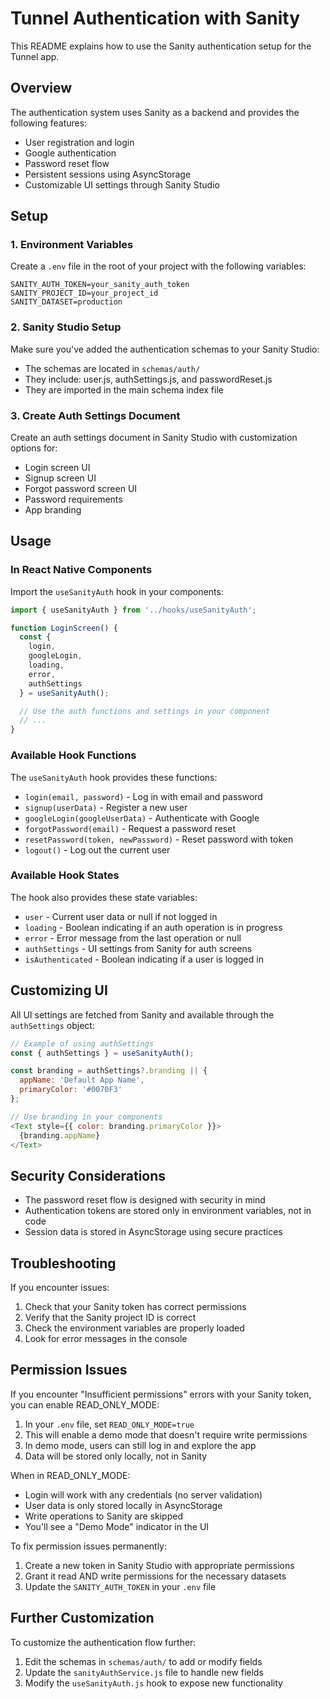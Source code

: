 # Tunnel Authentication with Sanity

This README explains how to use the Sanity authentication setup for the Tunnel app.

## Overview

The authentication system uses Sanity as a backend and provides the following features:

- User registration and login
- Google authentication
- Password reset flow
- Persistent sessions using AsyncStorage
- Customizable UI settings through Sanity Studio

## Setup

### 1. Environment Variables

Create a `.env` file in the root of your project with the following variables:

```
SANITY_AUTH_TOKEN=your_sanity_auth_token
SANITY_PROJECT_ID=your_project_id
SANITY_DATASET=production
```

### 2. Sanity Studio Setup

Make sure you've added the authentication schemas to your Sanity Studio:

- The schemas are located in `schemas/auth/`
- They include: user.js, authSettings.js, and passwordReset.js
- They are imported in the main schema index file

### 3. Create Auth Settings Document

Create an auth settings document in Sanity Studio with customization options for:

- Login screen UI
- Signup screen UI
- Forgot password screen UI
- Password requirements
- App branding

## Usage

### In React Native Components

Import the `useSanityAuth` hook in your components:

```javascript
import { useSanityAuth } from '../hooks/useSanityAuth';

function LoginScreen() {
  const { 
    login, 
    googleLogin, 
    loading, 
    error, 
    authSettings 
  } = useSanityAuth();

  // Use the auth functions and settings in your component
  // ...
}
```

### Available Hook Functions

The `useSanityAuth` hook provides these functions:

- `login(email, password)` - Log in with email and password
- `signup(userData)` - Register a new user
- `googleLogin(googleUserData)` - Authenticate with Google
- `forgotPassword(email)` - Request a password reset
- `resetPassword(token, newPassword)` - Reset password with token
- `logout()` - Log out the current user

### Available Hook States

The hook also provides these state variables:

- `user` - Current user data or null if not logged in
- `loading` - Boolean indicating if an auth operation is in progress
- `error` - Error message from the last operation or null
- `authSettings` - UI settings from Sanity for auth screens
- `isAuthenticated` - Boolean indicating if a user is logged in

## Customizing UI

All UI settings are fetched from Sanity and available through the `authSettings` object:

```javascript
// Example of using authSettings
const { authSettings } = useSanityAuth();

const branding = authSettings?.branding || {
  appName: 'Default App Name',
  primaryColor: '#0070F3'
};

// Use branding in your components
<Text style={{ color: branding.primaryColor }}>
  {branding.appName}
</Text>
```

## Security Considerations

- The password reset flow is designed with security in mind
- Authentication tokens are stored only in environment variables, not in code
- Session data is stored in AsyncStorage using secure practices

## Troubleshooting

If you encounter issues:

1. Check that your Sanity token has correct permissions
2. Verify that the Sanity project ID is correct
3. Check the environment variables are properly loaded
4. Look for error messages in the console

## Permission Issues

If you encounter "Insufficient permissions" errors with your Sanity token, you can enable READ_ONLY_MODE:

1. In your `.env` file, set `READ_ONLY_MODE=true`
2. This will enable a demo mode that doesn't require write permissions
3. In demo mode, users can still log in and explore the app
4. Data will be stored only locally, not in Sanity

When in READ_ONLY_MODE:
- Login will work with any credentials (no server validation)
- User data is only stored locally in AsyncStorage
- Write operations to Sanity are skipped
- You'll see a "Demo Mode" indicator in the UI

To fix permission issues permanently:
1. Create a new token in Sanity Studio with appropriate permissions
2. Grant it read AND write permissions for the necessary datasets
3. Update the `SANITY_AUTH_TOKEN` in your `.env` file

## Further Customization

To customize the authentication flow further:

1. Edit the schemas in `schemas/auth/` to add or modify fields
2. Update the `sanityAuthService.js` file to handle new fields
3. Modify the `useSanityAuth.js` hook to expose new functionality 